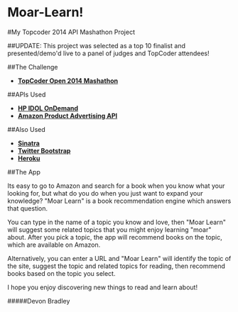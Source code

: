 Moar-Learn!
==========

#My Topcoder 2014 API Mashathon Project

##UPDATE: This project was selected as a top 10 finalist and presented/demo'd live to a panel of judges and TopCoder attendees!

##The Challenge
- **[TopCoder Open 2014 Mashathon](http://community.topcoder.com/tco14/developer-events/win-at-tco14/#winMashathon)**

##APIs Used
- **[HP IDOL OnDemand](http://www.idolondemand.com/)** 
- **[Amazon Product Advertising API](https://affiliate-program.amazon.com/gp/advertising/api/detail/main.html)**

##Also Used
- **[Sinatra](http://www.sinatrarb.com)**
- **[Twitter Bootstrap](http://getbootstrap.com)**
- **[Heroku](http://heroku.com)**


##The App

Its easy to go to Amazon and search for a book when you know what your looking for, but what do you do when you just want to expand your knowledge? "Moar Learn" is a book recommendation engine which answers that question.

You can type in the name of a topic you know and love, then "Moar Learn" will suggest some related topics that you might enjoy learning "moar" about. After you pick a topic, the app will recommend books on the topic, which are available on Amazon.

Alternatively, you can enter a URL and "Moar Learn" will identify the topic of the site, suggest the topic and related topics for reading, then recommend books based on the topic you select.

I hope you enjoy discovering new things to read and learn about!

#####Devon Bradley
